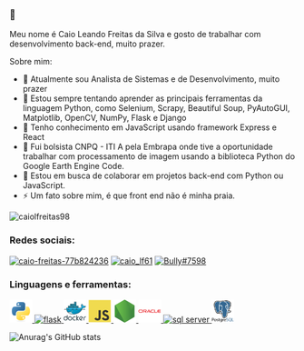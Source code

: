 ### 👋

Meu nome é  Caio Leando Freitas da Silva e gosto de trabalhar com desenvolvimento back-end, muito prazer.

Sobre mim:

- 🔭 Atualmente sou Analista de Sistemas e de Desenvolvimento, muito prazer  
- 🌱 Estou sempre tentando aprender as principais ferramentas da linguagem Python, como Selenium, Scrapy, Beautiful Soup, PyAutoGUI, Matplotlib, OpenCV, NumPy, Flask e Django
- 🌱 Tenho conhecimento em JavaScript usando framework Express e React
- 📄 Fui bolsista CNPQ - ITI A  pela Embrapa onde tive a oportunidade trabalhar com processamento de imagem usando a biblioteca Python do Google Earth Engine Code. 
- 👯 Estou em busca de colaborar em projetos back-end com Python ou JavaScript.
- ⚡ Um fato sobre mim, é que front end não é minha praia.


<p align="left"> <img src="https://komarev.com/ghpvc/?username=caiolfreitas98&label=Profile%20views&color=0e75b6&style=flat" alt="caiolfreitas98" /> </p>

<h3 align="left">Redes sociais:</h3>
<p align="left">
<a href="https://linkedin.com/in/caio-freitas-77b824236" target="blank"><img align="center" src="https://raw.githubusercontent.com/rahuldkjain/github-profile-readme-generator/master/src/images/icons/Social/linked-in-alt.svg" alt="caio-freitas-77b824236" height="30" width="40" /></a>
<a href="https://instagram.com/caio_lf61" target="blank"><img align="center" src="https://raw.githubusercontent.com/rahuldkjain/github-profile-readme-generator/master/src/images/icons/Social/instagram.svg" alt="caio_lf61" height="30" width="40" /></a>
<a href="https://discord.gg/Bully#7598" target="blank"><img align="center" src="https://raw.githubusercontent.com/rahuldkjain/github-profile-readme-generator/master/src/images/icons/Social/discord.svg" alt="Bully#7598" height="30" width="40" /></a>
</p>



<h3 align="left">Linguagens e ferramentas:</h3>
<p align="left">
  <!-- Python -->
  <a href="https://www.python.org" target="_blank" rel="noreferrer">
    <img src="https://raw.githubusercontent.com/devicons/devicon/master/icons/python/python-original.svg" alt="python" width="40" height="40"/>
  </a>
  <!-- Flask -->
  <a href="https://flask.palletsprojects.com/" target="_blank" rel="noreferrer">
    <img src="https://www.vectorlogo.zone/logos/pocoo_flask/pocoo_flask-icon.svg" alt="flask" width="40" height="40"/>
  </a>
  <!-- Docker -->
  <a href="https://www.docker.com/" target="_blank" rel="noreferrer">
    <img src="https://raw.githubusercontent.com/devicons/devicon/master/icons/docker/docker-original-wordmark.svg" alt="docker" width="40" height="40"/>
  </a>
  <!-- JavaScript -->
  <a href="https://developer.mozilla.org/en-US/docs/Web/JavaScript" target="_blank" rel="noreferrer">
    <img src="https://raw.githubusercontent.com/devicons/devicon/master/icons/javascript/javascript-original.svg" alt="javascript" width="40" height="40"/>
  </a>
  <!-- Node.js -->
  <a href="https://nodejs.org/" target="_blank" rel="noreferrer">
    <img src="https://raw.githubusercontent.com/devicons/devicon/master/icons/nodejs/nodejs-original.svg" alt="node.js" width="40" height="40"/>
  </a>
  <!-- Oracle -->
  <a href="https://www.oracle.com/database/" target="_blank" rel="noreferrer">
    <img src="https://raw.githubusercontent.com/devicons/devicon/master/icons/oracle/oracle-original.svg" alt="oracle" width="40" height="40"/>
  </a>
  <!-- SQL Server -->
  <a href="https://www.microsoft.com/en-us/sql-server" target="_blank" rel="noreferrer">
    <img src="https://www.svgrepo.com/show/303229/microsoft-sql-server-logo.svg" alt="sql server" width="40" height="40"/>
  </a>
  <!-- PostgreSQL -->
  <a href="https://www.postgresql.org" target="_blank" rel="noreferrer">
    <img src="https://raw.githubusercontent.com/devicons/devicon/master/icons/postgresql/postgresql-original-wordmark.svg" alt="postgresql" width="40" height="40"/>
  </a>
</p>



![Anurag's GitHub stats](https://github-readme-stats.vercel.app/api?username=CaioLFreitas98&show_icons=true&theme=dracula)





